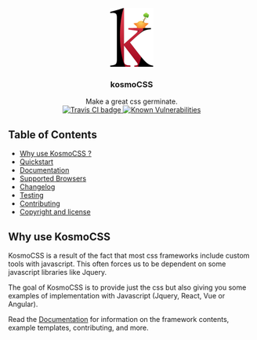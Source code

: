 <p align="center">
  <a href="public/images/logo.png">
    <img src="public/images/logo.png" width="88" height="120">
  </a>
</p>

<h3 align="center">kosmoCSS</h3>

<p align="center">
  Make a great css germinate.
  <br>
  <a href="https://travis-ci.com/kosmolab-editions/kosmocss">
    <img src="https://travis-ci.com/kosmolab-editions/kosmocss.svg?branch=master" alt="Travis CI badge">
  </a>
  <a href="https://snyk.io/test/github/kosmolab-editions/kosmocss?targetFile=package.json">
    <img src="https://snyk.io/test/github/kosmolab-editions/kosmocss/badge.svg?targetFile=package.json" alt="Known Vulnerabilities" data-canonical-src="https://snyk.io/test/github/kosmolab-editions/kosmocss?targetFile=package.json" style="max-width:100%;">
  </a>
</p>

## Table of Contents

- [Why use KosmoCSS ?](#why-use-kosmocss)
- [Quickstart](#quickstart)
- [Documentation](#documentation)
- [Supported Browsers](#supported-browsers)
- [Changelog](#changelog)
- [Testing](#testing)
- [Contributing](#contributing)
- [Copyright and license](#copyright-and-license)

## Why use KosmoCSS

KosmoCSS is a result of the fact that most css frameworks include custom tools with javascript. This often forces us to be dependent on some javascript libraries like Jquery.

The goal of KosmoCSS is to provide just the css but also giving you some examples of implementation with Javascript (Jquery, React, Vue or Angular).

Read the [Documentation](#documentation) for information on the framework contents, example templates, contributing, and more.
